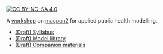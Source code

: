 [![CC BY-NC-SA 4.0][cc-by-nc-sa-shield]][cc-by-nc-sa]

A [workshop](https://canmod.github.io/macpan-workshop/) on [macpan2](https://canmod.github.io/macpan2) for applied public health modelling. 

[cc-by-nc-sa]: http://creativecommons.org/licenses/by-nc-sa/4.0/
[cc-by-nc-sa-image]: https://licensebuttons.net/l/by-nc-sa/4.0/88x31.png
[cc-by-nc-sa-shield]: https://img.shields.io/badge/License-CC%20BY--NC--SA%204.0-lightgrey.svg


* [(Draft) Syllabus](syllabus.md)
* [(Draft) Model library](https://github.com/canmod/macpan2/tree/main/inst/starter_models)
* [(Draft) Companion materials](companion-materials.md)
